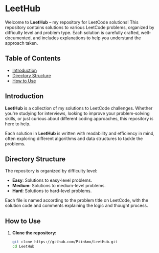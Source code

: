 # LeetHub

Welcome to **LeetHub** – my repository for LeetCode solutions! This repository contains solutions to various LeetCode problems, organized by difficulty level and problem type. Each solution is carefully crafted, well-documented, and includes explanations to help you understand the approach taken.

## Table of Contents

- [Introduction](#introduction)
- [Directory Structure](#directory-structure)
- [How to Use](#how-to-use)


## Introduction

**LeetHub** is a collection of my solutions to LeetCode challenges. Whether you're studying for interviews, looking to improve your problem-solving skills, or just curious about different coding approaches, this repository is here to help.

Each solution in **LeetHub** is written with readability and efficiency in mind, often exploring different algorithms and data structures to tackle the problems.

## Directory Structure

The repository is organized by difficulty level:


- **Easy**: Solutions to easy-level problems.
- **Medium**: Solutions to medium-level problems.
- **Hard**: Solutions to hard-level problems.

Each file is named according to the problem title on LeetCode, with the solution code and comments explaining the logic and thought process.

## How to Use

1. **Clone the repository:**

   ```bash
   git clone https://github.com/Piinkmo/LeetHub.git
   cd LeetHub
